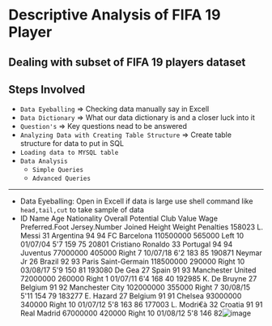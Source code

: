 # Descriptive Analysis of FIFA 19 Player 
Dealing with subset of FIFA 19 players dataset
---
## Steps Involved
* `Data Eyeballing` => Checking data manually say in Excell
* `Data Dictionary` => What our data dictionary is and a closer luck into it
* `Question's` => Key questions nead to be answered 
* `Analyzing Data with Creating Table Structure` => Create table structure for data to put in SQL
* `Loading data to MYSQL table`
* `Data Analysis`
  * `Simple Queries`
  * `Advanced Queries`
---
*  Data Eyeballing: Open in Excell if data is large use shell command like `head,tail,cut` to take sample of data
 * ID	Name	Age	Nationality	Overall	Potential	Club	Value	Wage	Preferred.Foot	Jersey.Number	Joined	Height	Weight	Penalties
    158023	L. Messi	31	Argentina	94	94	FC Barcelona	110500000	565000	Left	10	01/07/04	5'7	159	75
    20801	Cristiano Ronaldo	33	Portugal	94	94	Juventus	77000000	405000	Right	7	10/07/18	6'2	183	85
    190871	Neymar Jr	26	Brazil	92	93	Paris Saint-Germain	118500000	290000	Right	10	03/08/17	5'9	150	81
    193080	De Gea	27	Spain	91	93	Manchester United	72000000	260000	Right	1	01/07/11	6'4	168	40
    192985	K. De Bruyne	27	Belgium	91	92	Manchester City	102000000	355000	Right	7	30/08/15	5'11	154	79
    183277	E. Hazard	27	Belgium	91	91	Chelsea	93000000	340000	Right	10	01/07/12	5'8	163	86
    177003	L. Modri€à	32	Croatia	91	91	Real Madrid	67000000	420000	Right	10	01/08/12	5'8	146	82![image](https://user-images.githubusercontent.com/26667491/126902213-96b80ec0-8777-4e64-a851-92ad6e298b64.png)

 
